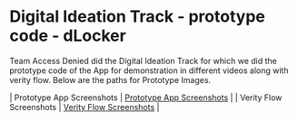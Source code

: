 # Digital Ideation Track - prototype code - dLocker

Team Access Denied did the Digital Ideation Track for which we did the prototype code of the App for demonstration in different videos along with verity flow. Below are the paths for Prototype Images.

| Prototype App Screenshots | [Prototype App Screenshots](../designs/images/discover-dLocker/) |
| Verity Flow Screenshots | [Verity Flow Screenshots](../../track/dti/images) |

